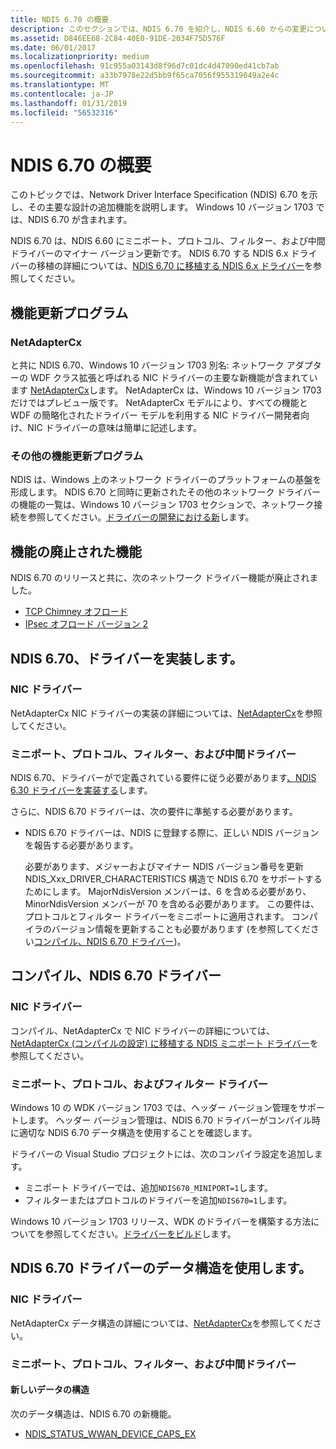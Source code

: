 ```yaml
---
title: NDIS 6.70 の概要
description: このセクションでは、NDIS 6.70 を紹介し、NDIS 6.60 からの変更について説明します。 Windows 10 バージョン 1703 では、NDIS 6.70 が含まれます。
ms.assetid: D846EE68-2C84-40E0-91DE-2034F75D576F
ms.date: 06/01/2017
ms.localizationpriority: medium
ms.openlocfilehash: 91c955a03143d8f96d7c01dc4d47090ed41cb7ab
ms.sourcegitcommit: a33b7978e22d5bb9f65ca7056f955319049a2e4c
ms.translationtype: MT
ms.contentlocale: ja-JP
ms.lasthandoff: 01/31/2019
ms.locfileid: "56532316"
---
```

# <a name="introduction-to-ndis-670"></a>NDIS 6.70 の概要

このトピックでは、Network Driver Interface Specification (NDIS) 6.70 を示し、その主要な設計の追加機能を説明します。 Windows 10 バージョン 1703 では、NDIS 6.70 が含まれます。

NDIS 6.70 は、NDIS 6.60 にミニポート、プロトコル、フィルター、および中間ドライバーのマイナー バージョン更新です。 NDIS 6.70 する NDIS 6.x ドライバーの移植の詳細については、[NDIS 6.70 に移植する NDIS 6.x ドライバー](porting-ndis-6-x-drivers-to-ndis-6-70.md)を参照してください。

## <a name="feature-updates"></a>機能更新プログラム

### <a name="netadaptercx"></a>NetAdapterCx

と共に NDIS 6.70、Windows 10 バージョン 1703 別名: ネットワーク アダプターの WDF クラス拡張と呼ばれる NIC ドライバーの主要な新機能が含まれています [NetAdapterCx](../netcx/index.md)します。 NetAdapterCx は、Windows 10 バージョン 1703 だけではプレビュー版です。 NetAdapterCx モデルにより、すべての機能と WDF の簡略化されたドライバー モデルを利用する NIC ドライバー開発者向け、NIC ドライバーの意味は簡単に記述します。

### <a name="other-feature-updates"></a>その他の機能更新プログラム

NDIS は、Windows 上のネットワーク ドライバーのプラットフォームの基盤を形成します。 NDIS 6.70 と同時に更新されたその他のネットワーク ドライバーの機能の一覧は、Windows 10 バージョン 1703 セクションで、ネットワーク接続を参照してください。[ドライバーの開発における新](../what-s-new-in-driver-development.md)します。

## <a name="feature-deprecations"></a>機能の廃止された機能

NDIS 6.70 のリリースと共に、次のネットワーク ドライバー機能が廃止されました。

- [TCP Chimney オフロード](https://docs.microsoft.com/previous-versions/windows/hardware/network/ndis-tcp-chimney-offload)
- [IPsec オフロード バージョン 2](ipsec-offload-version-2.md)

## <a name="implementing-an-ndis-670-driver"></a>NDIS 6.70、ドライバーを実装します。

### <a name="nic-drivers"></a>NIC ドライバー

NetAdapterCx NIC ドライバーの実装の詳細については、[NetAdapterCx](../netcx/index.md)を参照してください。

### <a name="miniport-protocol-filter-and-intermediate-drivers"></a>ミニポート、プロトコル、フィルター、および中間ドライバー

NDIS 6.70、ドライバーがで定義されている要件に従う必要があります[、NDIS 6.30 ドライバーを実装する](implementing-an-ndis-6-30-driver.md)します。

さらに、NDIS 6.70 ドライバーは、次の要件に準拠する必要があります。

- NDIS 6.70 ドライバーは、NDIS に登録する際に、正しい NDIS バージョンを報告する必要があります。

   必要があります、メジャーおよびマイナー NDIS バージョン番号を更新 NDIS_Xxx_DRIVER_CHARACTERISTICS 構造で NDIS 6.70 をサポートするためにします。 MajorNdisVersion メンバーは、6 を含める必要があり、MinorNdisVersion メンバーが 70 を含める必要があります。 この要件は、プロトコルとフィルター ドライバーをミニポートに適用されます。 コンパイラのバージョン情報を更新することも必要があります (を参照してください[コンパイル、NDIS 6.70 ドライバー](#compiling-an-ndis-670-driver))。

## <a name="compiling-an-ndis-670-driver"></a>コンパイル、NDIS 6.70 ドライバー

### <a name="nic-drivers"></a>NIC ドライバー

コンパイル、NetAdapterCx で NIC ドライバーの詳細については、[NetAdapterCx (コンパイルの設定) に移植する NDIS ミニポート ドライバー](../netcx/porting-ndis-miniport-drivers-to-netadaptercx.md#compilation-settings)を参照してください。

### <a name="miniport-protocol-and-filter-drivers"></a>ミニポート、プロトコル、およびフィルター ドライバー

Windows 10 の WDK バージョン 1703 では、ヘッダー バージョン管理をサポートします。 ヘッダー バージョン管理は、NDIS 6.70 ドライバーがコンパイル時に適切な NDIS 6.70 データ構造を使用することを確認します。

ドライバーの Visual Studio プロジェクトには、次のコンパイラ設定を追加します。

- ミニポート ドライバーでは、追加```NDIS670_MINIPORT=1```します。
- フィルターまたはプロトコルのドライバーを追加```NDIS670=1```します。

Windows 10 バージョン 1703 リリース、WDK のドライバーを構築する方法についてを参照してください。[ドライバーをビルド](../develop/building-a-driver.md)します。

## <a name="using-ndis-670-driver-data-structures"></a>NDIS 6.70 ドライバーのデータ構造を使用します。

### <a name="nic-drivers"></a>NIC ドライバー

NetAdapterCx データ構造の詳細については、[NetAdapterCx](../netcx/index.md)を参照してください。

### <a name="miniport-protocol-filter-and-intermediate-drivers"></a>ミニポート、プロトコル、フィルター、および中間ドライバー

#### <a name="new-data-structures"></a>新しいデータの構造

次のデータ構造は、NDIS 6.70 の新機能。

- [NDIS_STATUS_WWAN_DEVICE_CAPS_EX](https://msdn.microsoft.com/library/windows/hardware/mt782396)

